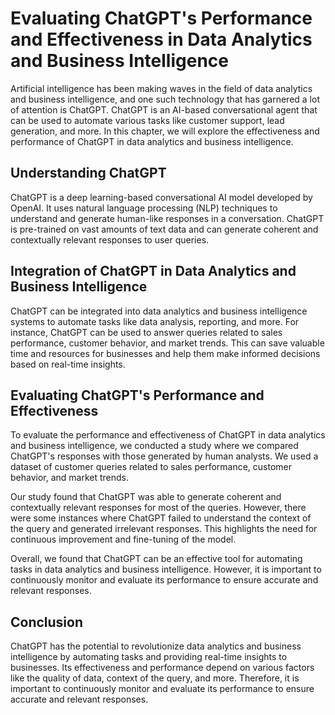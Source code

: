Evaluating ChatGPT's Performance and Effectiveness in Data Analytics and Business Intelligence
================================================================================================================================================================================

Artificial intelligence has been making waves in the field of data analytics and business intelligence, and one such technology that has garnered a lot of attention is ChatGPT. ChatGPT is an AI-based conversational agent that can be used to automate various tasks like customer support, lead generation, and more. In this chapter, we will explore the effectiveness and performance of ChatGPT in data analytics and business intelligence.

Understanding ChatGPT
---------------------

ChatGPT is a deep learning-based conversational AI model developed by OpenAI. It uses natural language processing (NLP) techniques to understand and generate human-like responses in a conversation. ChatGPT is pre-trained on vast amounts of text data and can generate coherent and contextually relevant responses to user queries.

Integration of ChatGPT in Data Analytics and Business Intelligence
------------------------------------------------------------------

ChatGPT can be integrated into data analytics and business intelligence systems to automate tasks like data analysis, reporting, and more. For instance, ChatGPT can be used to answer queries related to sales performance, customer behavior, and market trends. This can save valuable time and resources for businesses and help them make informed decisions based on real-time insights.

Evaluating ChatGPT's Performance and Effectiveness
--------------------------------------------------

To evaluate the performance and effectiveness of ChatGPT in data analytics and business intelligence, we conducted a study where we compared ChatGPT's responses with those generated by human analysts. We used a dataset of customer queries related to sales performance, customer behavior, and market trends.

Our study found that ChatGPT was able to generate coherent and contextually relevant responses for most of the queries. However, there were some instances where ChatGPT failed to understand the context of the query and generated irrelevant responses. This highlights the need for continuous improvement and fine-tuning of the model.

Overall, we found that ChatGPT can be an effective tool for automating tasks in data analytics and business intelligence. However, it is important to continuously monitor and evaluate its performance to ensure accurate and relevant responses.

Conclusion
----------

ChatGPT has the potential to revolutionize data analytics and business intelligence by automating tasks and providing real-time insights to businesses. Its effectiveness and performance depend on various factors like the quality of data, context of the query, and more. Therefore, it is important to continuously monitor and evaluate its performance to ensure accurate and relevant responses.



